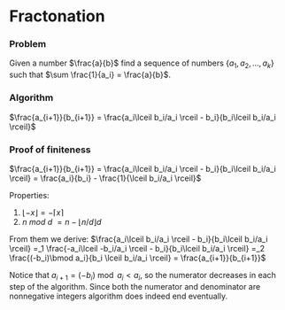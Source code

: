 # Fractonation

### Problem
Given a number $\frac{a}{b}$ find a sequence of numbers $\{a_1, a_2, ... , a_k\}$ such that $\sum \frac{1}{a_i} = \frac{a}{b}$.

### Algorithm
$\frac{a_{i+1}}{b_{i+1}} =
\frac{a_i\lceil b_i/a_i \rceil - b_i}{b_i\lceil b_i/a_i \rceil}$


### Proof of finiteness
$\frac{a_{i+1}}{b_{i+1}} =
\frac{a_i\lceil b_i/a_i \rceil - b_i}{b_i\lceil b_i/a_i \rceil} =
\frac{a_i}{b_i} - \frac{1}{\lceil b_i/a_i \rceil}$

Properties:
1. $\lfloor -x \rfloor = -\lceil x \rceil$
2. $n$ $mod$ $d$ $= n - \lfloor n/d \rfloor d$

From them we derive:
$\frac{a_i\lceil b_i/a_i \rceil - b_i}{b_i\lceil b_i/a_i \rceil} =_1
\frac{-a_i\lceil -b_i/a_i \rceil - b_i}{b_i\lceil b_i/a_i \rceil} =_2
\frac{(-b_i)\bmod a_i}{b_i \lceil b_i/a_i \rceil} = \frac{a_{i+1}}{b_{i+1}}$



Notice that $a_{i+1} = (-b_i)\bmod a_i < a_i$, so the numerator decreases in each step of the algorithm. Since both the numerator and denominator are nonnegative integers algorithm does indeed end eventually. 